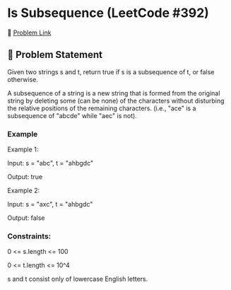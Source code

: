 # Is Subsequence (LeetCode #392)

🔗 [Problem Link](https://leetcode.com/problems/is-subsequence/)

## 🧠 Problem Statement

Given two strings s and t, return true if s is a subsequence of t, or false otherwise.

A subsequence of a string is a new string that is formed from the original string by deleting some (can be none) of the characters without disturbing the relative positions of the remaining characters. (i.e., "ace" is a subsequence of "abcde" while "aec" is not).



### Example

Example 1:

Input: s = "abc", t = "ahbgdc"

Output: true

Example 2:

Input: s = "axc", t = "ahbgdc"

Output: false

### Constraints:

0 <= s.length <= 100

0 <= t.length <= 10^4

s and t consist only of lowercase English letters.